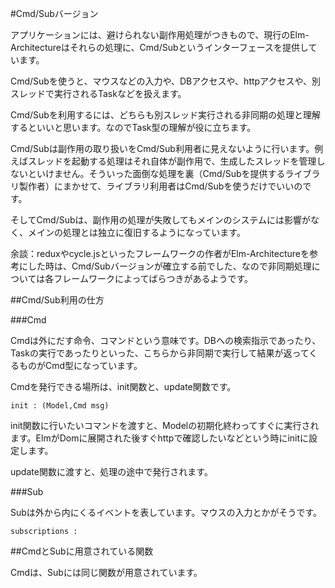 
#Cmd/Subバージョン

アプリケーションには、避けられない副作用処理がつきもので、現行のElm-Architectureはそれらの処理に、Cmd/Subというインターフェースを提供しています。

Cmd/Subを使うと、マウスなどの入力や、DBアクセスや、httpアクセスや、別スレッドで実行されるTaskなどを扱えます。

Cmd/Subを利用するには、どちらも別スレッド実行される非同期の処理と理解するといいと思います。なのでTask型の理解が役に立ちます。

Cmd/Subは副作用の取り扱いをCmd/Sub利用者に見えないように行います。例えばスレッドを起動する処理はそれ自体が副作用で、生成したスレッドを管理しないといけません。そういった面倒な処理を裏（Cmd/Subを提供するライブラリ製作者）にまかせて、ライブラリ利用者はCmd/Subを使うだけでいいのです。

そしてCmd/Subは、副作用の処理が失敗してもメインのシステムには影響がなく、メインの処理とは独立に復旧するようになっています。

余談：reduxやcycle.jsといったフレームワークの作者がElm-Architectureを参考にした時は、Cmd/Subバージョンが確立する前でした、なので非同期処理については各フレームワークによってばらつきがあるようです。

##Cmd/Sub利用の仕方

###Cmd

Cmdは外にだす命令、コマンドという意味です。DBへの検索指示であったり、Taskの実行であったりといった、こちらから非同期で実行して結果が返ってくるものがCmd型になっています。

Cmdを発行できる場所は、init関数と、update関数です。

```
init : (Model,Cmd msg)
```

init関数に行いたいコマンドを渡すと、Modelの初期化終わってすぐに実行されます。ElmがDomに展開された後すぐhttpで確認したいなどという時にinitに設定します。

update関数に渡すと、処理の途中で発行されます。

###Sub

Subは外から内にくるイベントを表しています。マウスの入力とかがそうです。



```
subscriptions : 
```

##CmdとSubに用意されている関数

Cmdは、Subには同じ関数が用意されています。
